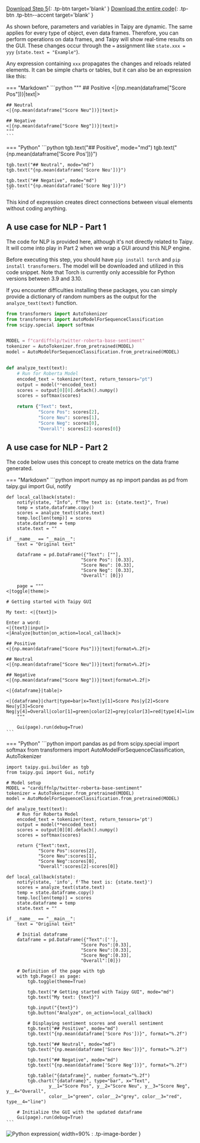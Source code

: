 [Download Step 5](./../src/step_05.zip){: .tp-btn target='blank' }
[Download the entire code](./../src/src.zip){: .tp-btn .tp-btn--accent target='blank' }


As shown before, parameters and variables in Taipy are dynamic. The same applies for every type
of object, even data frames. Therefore, you can perform operations on data frames, and Taipy
will show real-time results on the GUI. These changes occur through the `=` assignment like
`state.xxx = yyy` (`state.text = "Example"`).

Any expression containing `xxx` propagates the changes and reloads related
elements. It can be  simple charts or tables, but it can also be an expression like this:

=== "Markdown"
    ```python
    """
    ## Positive
    <|{np.mean(dataframe["Score Pos"])}|text|>

    ## Neutral
    <|{np.mean(dataframe["Score Neu"])}|text|>

    ## Negative
    <|{np.mean(dataframe["Score Neg"])}|text|>
    """
    ```
=== "Python"
    ```python
    tgb.text("## Positive", mode="md")
    tgb.text("{np.mean(dataframe['Score Pos'])}")

    tgb.text("## Neutral", mode="md")
    tgb.text("{np.mean(dataframe['Score Neu'])}")

    tgb.text("## Negative", mode="md")
    tgb.text("{np.mean(dataframe['Score Neg'])}")
    ```

This kind of expression creates direct connections between visual elements without coding anything.


## A use case for NLP - Part 1

The code for NLP is provided here, although it's not directly related to Taipy. It will come
into play in Part 2 when we wrap a GUI around this NLP engine.

Before executing this step, you should have `pip install torch` and `pip install transformers`.
The model will be downloaded and utilized in this code snippet. Note that Torch is currently
only accessible for Python versions between 3.9 and 3.10.

If you encounter difficulties installing these packages, you can simply provide a dictionary of
random numbers as the output for the `analyze_text(text)` function.


```python
from transformers import AutoTokenizer
from transformers import AutoModelForSequenceClassification
from scipy.special import softmax


MODEL = f"cardiffnlp/twitter-roberta-base-sentiment"
tokenizer = AutoTokenizer.from_pretrained(MODEL)
model = AutoModelForSequenceClassification.from_pretrained(MODEL)


def analyze_text(text):
    # Run for Roberta Model
    encoded_text = tokenizer(text, return_tensors="pt")
    output = model(**encoded_text)
    scores = output[0][0].detach().numpy()
    scores = softmax(scores)

    return {"Text": text,
            "Score Pos": scores[2],
            "Score Neu": scores[1],
            "Score Neg": scores[0],
            "Overall": scores[2]-scores[0]}
```

## A use case for NLP - Part 2

The code below uses this concept to create metrics on the data frame generated.

=== "Markdown"
    ```python
    import numpy as np
    import pandas as pd
    from taipy.gui import Gui, notify


    def local_callback(state):
        notify(state, "Info", f"The text is: {state.text}", True)
        temp = state.dataframe.copy()
        scores = analyze_text(state.text)
        temp.loc[len(temp)] = scores
        state.dataframe = temp
        state.text = ""

    if __name__ == "__main__":
        text = "Original text"

        dataframe = pd.DataFrame({"Text": [""],
                                "Score Pos": [0.33],
                                "Score Neu": [0.33],
                                "Score Neg": [0.33],
                                "Overall": [0]})

        page = """
    <|toggle|theme|>

    # Getting started with Taipy GUI

    My text: <|{text}|>

    Enter a word:
    <|{text}|input|>
    <|Analyze|button|on_action=local_callback|>

    ## Positive
    <|{np.mean(dataframe["Score Pos"])}|text|format=%.2f|>

    ## Neutral
    <|{np.mean(dataframe["Score Neu"])}|text|format=%.2f|>

    ## Negative
    <|{np.mean(dataframe["Score Neg"])}|text|format=%.2f|>

    <|{dataframe}|table|>

    <|{dataframe}|chart|type=bar|x=Text|y[1]=Score Pos|y[2]=Score Neu|y[3]=Score Neg|y[4]=Overall|color[1]=green|color[2]=grey|color[3]=red|type[4]=line|>
        """

        Gui(page).run(debug=True)
    ```
=== "Python"
    ```python
    import pandas as pd
    from scipy.special import softmax
    from transformers import AutoModelForSequenceClassification, AutoTokenizer

    import taipy.gui.builder as tgb
    from taipy.gui import Gui, notify

    # Model setup
    MODEL = "cardiffnlp/twitter-roberta-base-sentiment"
    tokenizer = AutoTokenizer.from_pretrained(MODEL)
    model = AutoModelForSequenceClassification.from_pretrained(MODEL)

    def analyze_text(text):
        # Run for Roberta Model
        encoded_text = tokenizer(text, return_tensors='pt')
        output = model(**encoded_text)
        scores = output[0][0].detach().numpy()
        scores = softmax(scores)

        return {"Text":text,
                "Score Pos":scores[2],
                "Score Neu":scores[1],
                "Score Neg":scores[0],
                "Overall":scores[2]-scores[0]}

    def local_callback(state):
        notify(state, 'info', f'The text is: {state.text}')
        scores = analyze_text(state.text)
        temp = state.dataframe.copy()
        temp.loc[len(temp)] = scores
        state.dataframe = temp
        state.text = ""

    if __name__ == "__main__":
        text = "Original text"

        # Initial dataframe
        dataframe = pd.DataFrame({"Text":[''],
                                "Score Pos":[0.33],
                                "Score Neu":[0.33],
                                "Score Neg":[0.33],
                                "Overall":[0]})

        # Definition of the page with tgb
        with tgb.Page() as page:
            tgb.toggle(theme=True)

            tgb.text("# Getting started with Taipy GUI", mode="md")
            tgb.text("My text: {text}")

            tgb.input("{text}")
            tgb.button("Analyze", on_action=local_callback)

            # Displaying sentiment scores and overall sentiment
            tgb.text("## Positive", mode="md")
            tgb.text("{np.mean(dataframe['Score Pos'])}", format="%.2f")

            tgb.text("## Neutral", mode="md")
            tgb.text("{np.mean(dataframe['Score Neu'])}", format="%.2f")

            tgb.text("## Negative", mode="md")
            tgb.text("{np.mean(dataframe['Score Neg'])}", format="%.2f")

            tgb.table("{dataframe}", number_format="%.2f")
            tgb.chart("{dataframe}", type="bar", x="Text",
                    y__1="Score Pos", y__2="Score Neu", y__3="Score Neg", y__4="Overall",
                    color__1="green", color__2="grey", color__3="red", type__4="line")

        # Initialize the GUI with the updated dataframe
        Gui(page).run(debug=True)
    ```


![Python expression](images/result.png){ width=90% : .tp-image-border }
